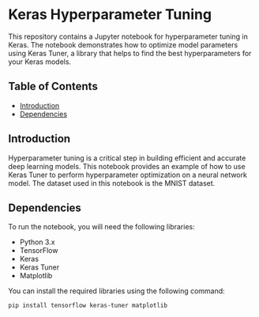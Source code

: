 # Keras Hyperparameter Tuning

This repository contains a Jupyter notebook for hyperparameter tuning in Keras. The notebook demonstrates how to optimize model parameters using Keras Tuner, a library that helps to find the best hyperparameters for your Keras models.

## Table of Contents

- [Introduction](#introduction)
- [Dependencies](#dependencies)

## Introduction

Hyperparameter tuning is a critical step in building efficient and accurate deep learning models. This notebook provides an example of how to use Keras Tuner to perform hyperparameter optimization on a neural network model. The dataset used in this notebook is the MNIST dataset.

## Dependencies

To run the notebook, you will need the following libraries:

- Python 3.x
- TensorFlow
- Keras
- Keras Tuner
- Matplotlib

You can install the required libraries using the following command:

```bash
pip install tensorflow keras-tuner matplotlib
